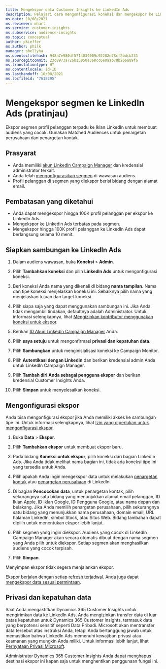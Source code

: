 ```yaml
---
title: Mengekspor data Customer Insights ke LinkedIn Ads
description: Pelajari cara mengonfigurasi koneksi dan mengekspor ke LinkedIn Ads.
ms.date: 10/08/2021
ms.reviewer: mhart
ms.service: customer-insights
ms.subservice: audience-insights
ms.topic: conceptual
author: pkieffer
ms.author: philk
manager: shellyha
ms.openlocfilehash: 948a7e980df5714034009c92282e78cf2bdcb231
ms.sourcegitcommit: 23c8973a726b15050e368cc6e0aab78b266a89f6
ms.translationtype: HT
ms.contentlocale: id-ID
ms.lasthandoff: 10/08/2021
ms.locfileid: "7618295"
---
```

# <a name="export-segments-to-linkedin-ads-preview"></a>Mengekspor segmen ke LinkedIn Ads (pratinjau)

Ekspor segmen profil pelanggan terpadu ke Iklan LinkedIn untuk membuat audiens yang cocok. Gunakan Matched Audiences untuk penargetan perusahaan dan penargetan kontak.

## <a name="prerequisites"></a>Prasyarat

-   Anda memiliki [akun LinkedIn Campaign Manager](https://business.linkedin.com/marketing-solutions/ads) dan kredensial administrator terkait.
-   Anda telah [mengonfigurasikan segmen](segments.md) di wawasan audiens.
-   Profil pelanggan di segmen yang diekspor berisi bidang dengan alamat email.

## <a name="known-limitations"></a>Pembatasan yang diketahui

- Anda dapat mengekspor hingga 100K profil pelanggan per ekspor ke LinkedIn Ads.
- Mengekspor ke LinkedIn Ads terbatas pada segmen.
- Mengekspor hingga 100K profil pelanggan ke LinkedIn Ads dapat berlangsung selama 10 menit. 

## <a name="set-up-the-connection-to-linkedin-ads"></a>Siapkan sambungan ke LinkedIn Ads

1. Dalam audiens wawasan, buka **Koneksi** > **Admin**.

1. Pilih **Tambahkan koneksi** dan pilih **LinkedIn Ads** untuk mengonfigurasi koneksi.

1. Beri koneksi Anda nama yang dikenali di bidang **nama tampilan**. Nama dan tipe koneksi menjelaskan koneksi ini. Sebaiknya pilih nama yang menjelaskan tujuan dan target koneksi.

1. Pilih siapa saja yang dapat menggunakan sambungan ini. Jika Anda tidak mengambil tindakan, defaultnya adalah Administrator. Untuk informasi selengkapnya, lihat [Mengizinkan kontributor menggunakan koneksi untuk ekspor](connections.md#allow-contributors-to-use-a-connection-for-exports).

1. Berikan [ID Akun LinkedIn Campaign Manager](https://www.linkedin.com/help/lms/answer/a424270) Anda.

1. Pilih **saya setuju** untuk mengonfirmasi **privasi dan kepatuhan data**.

1. Pilih **Sambungkan** untuk menginisialisasi koneksi ke Campaign Monitor.

1. Pilih **Autentikasi dengan LinkedIn** dan berikan kredensial admin Anda untuk LinkedIn Campaign Manager.

1. Pilih **Tambah diri Anda sebagai pengguna ekspor** dan berikan kredensial Customer Insights Anda.

1. Pilih **Simpan** untuk menyelesaikan koneksi.

## <a name="configure-an-export"></a>Mengonfigurasi ekspor

Anda bisa mengonfigurasi ekspor jika Anda memiliki akses ke sambungan tipe ini. Untuk informasi selengkapnya, lihat [Izin yang diperlukan untuk mengonfigurasi ekspor](export-destinations.md#set-up-a-new-export).

1. Buka **Data** > **Ekspor**.

1. Pilih **Tambahkan ekspor** untuk membuat ekspor baru.

1. Pada bidang **Koneksi untuk ekspor**, pilih koneksi dari bagian LinkedIn Ads. Jika Anda tidak melihat nama bagian ini, tidak ada koneksi tipe ini yang tersedia untuk Anda.

1. Pilih apakah Anda ingin mengekspor data untuk melakukan [penargetan kontak](https://business.linkedin.com/marketing-solutions/ad-targeting/contact-targeting) atau [penargetan perusahaan](https://business.linkedin.com/marketing-solutions/ad-targeting/account-targeting) di LinkedIn. 

1. Di bagian **Pencocokan data**, untuk penargetan kontak, pilih sekurangnya satu bidang yang menunjukkan alamat email pelanggan, ID Iklan Apple, ID Iklan Google, ID Pengguna Google, atau nama depan dan belakang. Jika Anda memilih penargetan perusahaan, pilih sekurangnya satu bidang yang menunjukkan nama perusahaan, domain email, URL halaman LinkedIn, simbol Stock, atau Situs Web. Bidang tambahan dapat dipilih untuk menentukan ekspor lebih lanjut. 

1. Pilih segmen yang ingin diekspor. Audiens yang cocok di LinkedIn Campaign Manager akan secara otomatis dibuat dengan nama segmen yang Anda pilih untuk diekspor. Setiap segmen akan menghasilkan audiens yang cocok terpisah. 

1. Pilih **Simpan**.

Menyimpan ekspor tidak segera menjalankan ekspor.

Ekspor berjalan dengan setiap [refresh terjadwal](system.md#schedule-tab). Anda juga dapat [mengekspor data sesuai permintaan](export-destinations.md#run-exports-on-demand). 


## <a name="data-privacy-and-compliance"></a>Privasi dan kepatuhan data

Saat Anda mengaktifkan Dynamics 365 Customer Insights untuk mengirimkan data ke LinkedIn Ads, Anda mengizinkan transfer data di luar batas kepatuhan untuk Dynamics 365 Customer Insights, termasuk data yang berpotensi sensitif seperti Data Pribadi. Microsoft akan mentransfer data tersebut atas instruksi Anda, tetapi Anda bertanggung jawab untuk memastikan bahwa LinkedIn Ads memenuhi kewajiban privasi atau keamanan yang mungkin Anda miliki. Untuk informasi lebih lanjut, lihat [Pernyataan Privasi Microsoft](https://go.microsoft.com/fwlink/?linkid=396732).

Administrator Dynamics 365 Customer Insights Anda dapat menghapus destinasi ekspor ini kapan saja untuk menghentikan penggunaan fungsi ini.
